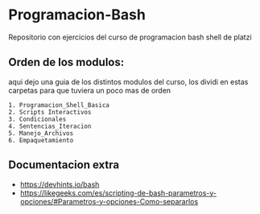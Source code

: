 # Programacion-Bash
Repositorio con ejercicios del curso de programacion bash shell de platzi

## Orden de los modulos:
aqui dejo una guia de los distintos modulos del curso, los dividi en estas carpetas para que tuviera un poco mas de orden

```
1. Programacion_Shell_Basica
2. Scripts Interactivos
3. Condicionales
4. Sentencias_Iteracion
5. Manejo_Archivos
6. Empaquetamiento

```
## Documentacion extra
- https://devhints.io/bash
- https://likegeeks.com/es/scripting-de-bash-parametros-y-opciones/#Parametros-y-opciones-Como-separarlos
